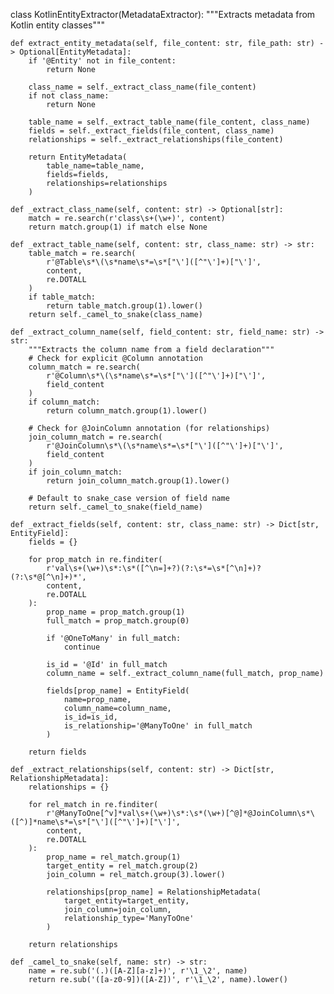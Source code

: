 class KotlinEntityExtractor(MetadataExtractor):
    """Extracts metadata from Kotlin entity classes"""
    
    def extract_entity_metadata(self, file_content: str, file_path: str) -> Optional[EntityMetadata]:
        if '@Entity' not in file_content:
            return None

        class_name = self._extract_class_name(file_content)
        if not class_name:
            return None

        table_name = self._extract_table_name(file_content, class_name)
        fields = self._extract_fields(file_content, class_name)
        relationships = self._extract_relationships(file_content)

        return EntityMetadata(
            table_name=table_name,
            fields=fields,
            relationships=relationships
        )

    def _extract_class_name(self, content: str) -> Optional[str]:
        match = re.search(r'class\s+(\w+)', content)
        return match.group(1) if match else None

    def _extract_table_name(self, content: str, class_name: str) -> str:
        table_match = re.search(
            r'@Table\s*\(\s*name\s*=\s*["\']([^"\']+)["\']',
            content,
            re.DOTALL
        )
        if table_match:
            return table_match.group(1).lower()
        return self._camel_to_snake(class_name)

    def _extract_column_name(self, field_content: str, field_name: str) -> str:
        """Extracts the column name from a field declaration"""
        # Check for explicit @Column annotation
        column_match = re.search(
            r'@Column\s*\(\s*name\s*=\s*["\']([^"\']+)["\']',
            field_content
        )
        if column_match:
            return column_match.group(1).lower()
        
        # Check for @JoinColumn annotation (for relationships)
        join_column_match = re.search(
            r'@JoinColumn\s*\(\s*name\s*=\s*["\']([^"\']+)["\']',
            field_content
        )
        if join_column_match:
            return join_column_match.group(1).lower()
        
        # Default to snake_case version of field name
        return self._camel_to_snake(field_name)

    def _extract_fields(self, content: str, class_name: str) -> Dict[str, EntityField]:
        fields = {}
        
        for prop_match in re.finditer(
            r'val\s+(\w+)\s*:\s*([^\n=]+?)(?:\s*=\s*[^\n]+)?(?:\s*@[^\n]+)*',
            content,
            re.DOTALL
        ):
            prop_name = prop_match.group(1)
            full_match = prop_match.group(0)
            
            if '@OneToMany' in full_match:
                continue
                
            is_id = '@Id' in full_match
            column_name = self._extract_column_name(full_match, prop_name)
            
            fields[prop_name] = EntityField(
                name=prop_name,
                column_name=column_name,
                is_id=is_id,
                is_relationship='@ManyToOne' in full_match
            )
        
        return fields

    def _extract_relationships(self, content: str) -> Dict[str, RelationshipMetadata]:
        relationships = {}
        
        for rel_match in re.finditer(
            r'@ManyToOne[^v]*val\s+(\w+)\s*:\s*(\w+)[^@]*@JoinColumn\s*\([^)]*name\s*=\s*["\']([^"\']+)["\']',
            content,
            re.DOTALL
        ):
            prop_name = rel_match.group(1)
            target_entity = rel_match.group(2)
            join_column = rel_match.group(3).lower()
            
            relationships[prop_name] = RelationshipMetadata(
                target_entity=target_entity,
                join_column=join_column,
                relationship_type='ManyToOne'
            )
        
        return relationships

    def _camel_to_snake(self, name: str) -> str:
        name = re.sub('(.)([A-Z][a-z]+)', r'\1_\2', name)
        return re.sub('([a-z0-9])([A-Z])', r'\1_\2', name).lower()
